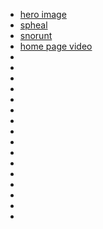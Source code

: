 - [hero image](https://www.pexels.com/photo/snow-capped-mountains-under-full-moon-3510717/)
- [spheal](https://www.pokencyclopedia.info/tools/spr-info.php?id=/gen5/ani_black-white/./363&lang=en&secretid=d19ec1ad266b7a53c81aa416830aa731)
- [snorunt](https://www.pokencyclopedia.info/tools/spr-info.php?id=/gen5/ani_black-white/./361&lang=en&secretid=e4a59eb078429ceec98ecbde82f2fa2a)
- [home page video](https://www.youtube.com/watch?v=FvzDkpYiLoI)
- []()
- []()
- []()
- []()
- []()
- []()
- []()
- []()
- []()
- []()
- []()
- []()
- []()
- []()
- []()
- []()